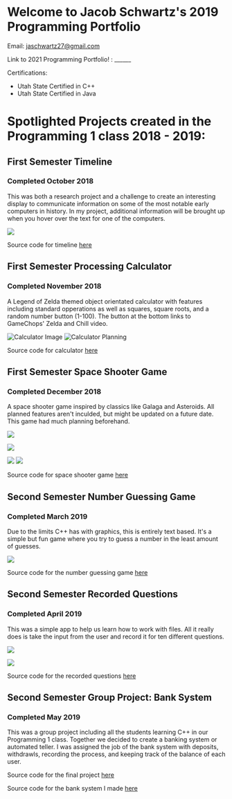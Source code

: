 # Welcome to Jacob Schwartz's 2019 Programming Portfolio

Email: jaschwartz27@gmail.com

Link to 2021 Programming Portfolio! : ______

Certifications: 
* Utah State Certified in C++
* Utah State Certified in Java

# Spotlighted Projects created in the Programming 1 class 2018 - 2019:
 
## First Semester Timeline
  
### Completed October 2018
 
 
 This was both a research project and a challenge to create an interesting display to communicate information on some of the most notable early computers in history. In my project, additional information will be brought up when you hover over the text for one of the computers.
 
 ![](https://github.com/Bamboo72/2019-Programming-Portfolio/blob/master/images/Timeline.png?raw=true)
 
 Source code for timeline [here](https://github.com/Bamboo72/2019-Programming-Portfolio/tree/master/Term1/Timeline)
  
## First Semester Processing Calculator
  
### Completed November 2018
 
 
 A Legend of Zelda themed object orientated calculator with features including standard opperations as well as squares, square roots, and a random number button (1-100). The button at the bottom links to GameChops' Zelda and Chill video.
 
 ![Calculator Image](https://github.com/Bamboo72/2019-Programming-Portfolio/blob/master/images/Calculator.png?raw=true) ![Calculator Planning](https://github.com/Bamboo72/2019-Programming-Portfolio/blob/master/images/_Calculator%20Plan.png?raw=true) 
  
Source code for calculator [here](https://github.com/Bamboo72/2019-Programming-Portfolio/tree/master/Term2/Calculator/Calculator)

## First Semester Space Shooter Game
 
### Completed December 2018
 
  A space shooter game inspired by classics like Galaga and Asteroids. All planned features aren't inculded, but might be updated on a future date. This game had much planning beforehand.
  
![](https://github.com/Bamboo72/2019-Programming-Portfolio/blob/master/images/SpaceGameStart.png?raw=true) 

![](https://github.com/Bamboo72/2019-Programming-Portfolio/blob/master/images/SpaceGame.png?raw=true)

![](https://github.com/Bamboo72/2019-Programming-Portfolio/blob/master/images/Asteroid%20Class%20Diagram.png?raw=true) ![](https://github.com/Bamboo72/2019-Programming-Portfolio/blob/master/images/Spaceship%20Game.png?raw=true)

 Source code for space shooter game [here](https://github.com/Bamboo72/2019-Programming-Portfolio/tree/master/Term2/SpaceGameFinalTurnInVersion)

## Second Semester Number Guessing Game

### Completed March 2019

 Due to the limits C++ has with graphics, this is entirely text based. It's a simple but fun game where you try to guess a number in the least amount of guesses.
 
  ![](https://github.com/Bamboo72/2019-Programming-Portfolio/blob/master/images/GuessingGame.png?raw=true)
 
 Source code for the number guessing game [here](https://github.com/Bamboo72/2019-Programming-Portfolio/tree/master/Term3and4/GuessingGame)
 
## Second Semester Recorded Questions
 
### Completed April 2019
 
 This was a simple app to help us learn how to work with files. All it really does is take the input from the user and record it for ten different questions.
 
 ![](https://github.com/Bamboo72/2019-Programming-Portfolio/blob/master/images/Questions.png?raw=true)
 
 ![](https://github.com/Bamboo72/2019-Programming-Portfolio/blob/master/images/RecordedQuestions.png?raw=true)
 
 Source code for the recorded questions [here](https://github.com/Bamboo72/2019-Programming-Portfolio/tree/master/Term3and4/RandomQuestions)

## Second Semester Group Project: Bank System
 
### Completed May 2019
 
  This was a group project including all the students learning C++ in our Programming 1 class. Together we decided to create a banking system or automated teller. I was assigned the job of the bank system with deposits, withdrawls, recording the process, and keeping track of the balance of each user.
  
  Source code for the final project [here](https://github.com/Bamboo72/2019-Programming-Portfolio/tree/master/SkylineGroupRepository/AutomatedTeller/FinalProduct)
  
  Source code for the bank system I made [here](https://github.com/Bamboo72/2019-Programming-Portfolio/tree/master/SkylineGroupRepository/AutomatedTeller/BankJacobS)
